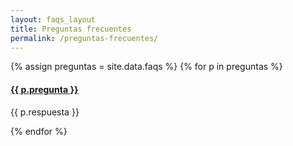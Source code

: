 ```yaml
---
layout: faqs_layout
title: Preguntas frecuentes
permalink: /preguntas-frecuentes/
---
```

<div id="faqs-section" class="container-fluid">
<div class="panel-group" id="accordion" role="tablist" aria-multiselectable="true">
  {% assign preguntas = site.data.faqs  %}
  {% for p in preguntas %}
    <div class="panel panel-default">
      <div class="panel-heading" role="tab" id="headingOne-{{ p.id }}">
        <h4 class="panel-title">
          <a role="button" data-toggle="collapse" data-parent="#accordion" href="#collapseOne-{{ p.id }}" aria-expanded="true" aria-controls="collapseOne-{{ p.id }}">
            {{ p.pregunta }}
          </a>
        </h4>
      </div>
      <div id="collapseOne-{{ p.id }}" class="panel-collapse collapse" role="tabpanel" aria-labelledby="headingOne">
        <div class="panel-body">
          <p>{{ p.respuesta }}</p>
        </div>
      </div>
    </div>
  {% endfor %}

</div>
